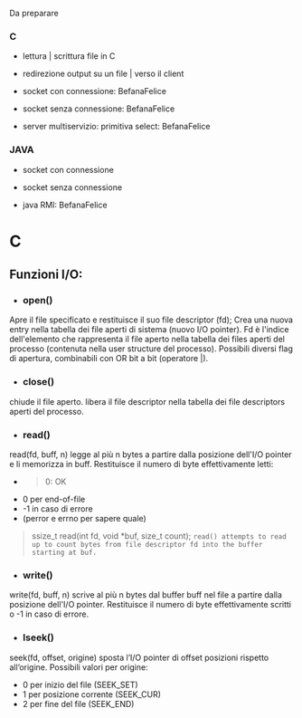 Da preparare
### C
- lettura | scrittura file in C
- redirezione output su un file | verso il client

- socket con connessione: BefanaFelice
- socket senza connessione: BefanaFelice
- server multiservizio: primitiva select: BefanaFelice

### JAVA
- socket con connessione
- socket senza connessione

- java RMI: BefanaFelice





# C
## Funzioni I/O:
- ### open()
Apre il file specificato e restituisce il suo file descriptor (fd); Crea una nuova entry nella tabella dei file aperti di sistema (nuovo I/O pointer). Fd è l'indice dell'elemento che rappresenta il file aperto nella tabella dei files aperti del processo (contenuta nella user structure del processo).
Possibili diversi flag di apertura, combinabili con OR bit a bit (operatore |).

- ### close()
chiude il file aperto.
libera il file descriptor nella tabella dei file descriptors aperti del processo.

- ### read()
read(fd, buff, n) legge al più n bytes a partire dalla posizione dell'I/O pointer e li memorizza in buff.
Restituisce il numero di byte effettivamente letti:
- >0: OK
- 0 per end-of-file
- -1 in caso di errore
- (perror e errno per sapere quale)

> ssize_t read(int fd, void *buf, size_t count);
`read() attempts to read up to count bytes from file descriptor fd into the buffer starting at buf.`

- ### write()
write(fd, buff, n) scrive al più n bytes dal buffer buff nel file a partire dalla posizione dell'I/O pointer.
Restituisce il numero di byte effettivamente scritti o -1 in caso di errore.

- ### lseek()
seek(fd, offset, origine) sposta l’I/O pointer di offset posizioni rispetto all’origine. 
Possibili valori per origine:
- 0 per inizio del file (SEEK_SET)
- 1 per posizione corrente (SEEK_CUR)
- 2 per fine del file (SEEK_END)